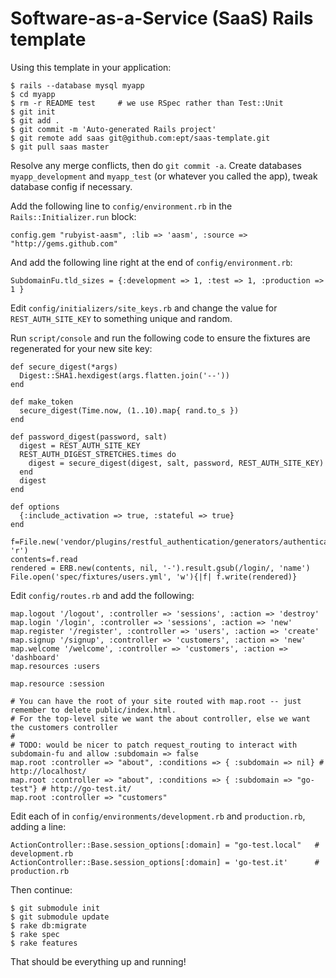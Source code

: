 Software-as-a-Service (SaaS) Rails template
===========================================

Using this template in your application:

    $ rails --database mysql myapp
    $ cd myapp
    $ rm -r README test     # we use RSpec rather than Test::Unit
    $ git init
    $ git add .
    $ git commit -m 'Auto-generated Rails project'
    $ git remote add saas git@github.com:ept/saas-template.git
    $ git pull saas master

Resolve any merge conflicts, then do `git commit -a`. Create databases `myapp_development`
and `myapp_test` (or whatever you called the app), tweak database config if necessary.

Add the following line to `config/environment.rb` in the `Rails::Initializer.run` block:

    config.gem "rubyist-aasm", :lib => 'aasm', :source => "http://gems.github.com"

And add the following line right at the end of `config/environment.rb`:

    SubdomainFu.tld_sizes = {:development => 1, :test => 1, :production => 1 }

Edit `config/initializers/site_keys.rb` and change the value for `REST_AUTH_SITE_KEY`
to something unique and random.

Run `script/console` and run the following code to ensure the fixtures are regenerated
for your new site key:

    def secure_digest(*args)
      Digest::SHA1.hexdigest(args.flatten.join('--'))
    end

    def make_token
      secure_digest(Time.now, (1..10).map{ rand.to_s })
    end

    def password_digest(password, salt)
      digest = REST_AUTH_SITE_KEY
      REST_AUTH_DIGEST_STRETCHES.times do
        digest = secure_digest(digest, salt, password, REST_AUTH_SITE_KEY)
      end
      digest
    end

    def options
      {:include_activation => true, :stateful => true}
    end

    f=File.new('vendor/plugins/restful_authentication/generators/authenticated/templates/spec/fixtures/users.yml', 'r')
    contents=f.read
    rendered = ERB.new(contents, nil, '-').result.gsub(/login/, 'name')
    File.open('spec/fixtures/users.yml', 'w'){|f| f.write(rendered)}


Edit `config/routes.rb` and add the following:

    map.logout '/logout', :controller => 'sessions', :action => 'destroy'
    map.login '/login', :controller => 'sessions', :action => 'new'
    map.register '/register', :controller => 'users', :action => 'create'
    map.signup '/signup', :controller => 'customers', :action => 'new'
    map.welcome '/welcome', :controller => 'customers', :action => 'dashboard'
    map.resources :users

    map.resource :session

    # You can have the root of your site routed with map.root -- just remember to delete public/index.html.
    # For the top-level site we want the about controller, else we want the customers controller
    #
    # TODO: would be nicer to patch request_routing to interact with subdomain-fu and allow :subdomain => false
    map.root :controller => "about", :conditions => { :subdomain => nil} # http://localhost/
    map.root :controller => "about", :conditions => { :subdomain => "go-test"} # http://go-test.it/
    map.root :controller => "customers"


Edit each of in `config/environments/development.rb` and `production.rb`, adding a line:

    ActionController::Base.session_options[:domain] = "go-test.local"   # development.rb
    ActionController::Base.session_options[:domain] = 'go-test.it'      # production.rb


Then continue:

    $ git submodule init
    $ git submodule update
    $ rake db:migrate
    $ rake spec
    $ rake features

That should be everything up and running!
